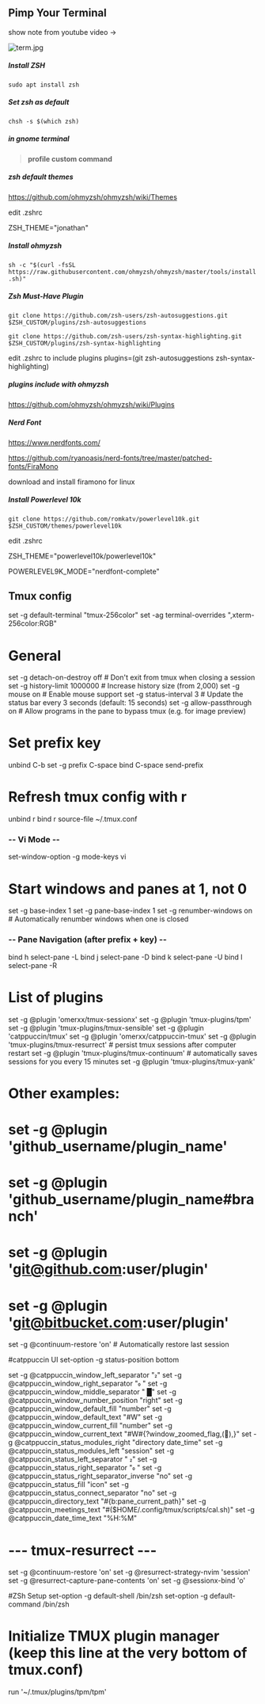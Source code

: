 ## Pimp Your Terminal
show note from youtube video ->

![term.jpg](term.jpg)

##### Install ZSH
`sudo apt install zsh`
##### Set zsh as default
`chsh -s $(which zsh)`
##### in gnome terminal
> **profile custom command**

##### zsh default themes
https://github.com/ohmyzsh/ohmyzsh/wiki/Themes

edit .zshrc

ZSH_THEME="jonathan"

##### Install ohmyzsh
`sh -c "$(curl -fsSL https://raw.githubusercontent.com/ohmyzsh/ohmyzsh/master/tools/install.sh)"`

##### Zsh Must-Have Plugin
`git clone https://github.com/zsh-users/zsh-autosuggestions.git $ZSH_CUSTOM/plugins/zsh-autosuggestions`

`git clone https://github.com/zsh-users/zsh-syntax-highlighting.git $ZSH_CUSTOM/plugins/zsh-syntax-highlighting`

edit .zshrc to include plugins
plugins=(git zsh-autosuggestions zsh-syntax-highlighting)

##### plugins include with ohmyzsh
https://github.com/ohmyzsh/ohmyzsh/wiki/Plugins


##### Nerd Font
https://www.nerdfonts.com/

https://github.com/ryanoasis/nerd-fonts/tree/master/patched-fonts/FiraMono

download and install firamono for linux

##### Install Powerlevel 10k
`git clone https://github.com/romkatv/powerlevel10k.git $ZSH_CUSTOM/themes/powerlevel10k`

edit .zshrc

ZSH_THEME="powerlevel10k/powerlevel10k"

POWERLEVEL9K_MODE="nerdfont-complete"


## Tmux config 
set -g default-terminal "tmux-256color"
set -ag terminal-overrides ",xterm-256color:RGB"

# General
set -g detach-on-destroy off    # Don't exit from tmux when closing a session
set -g history-limit 1000000    # Increase history size (from 2,000)
set -g mouse on                 # Enable mouse support
set -g status-interval 3        # Update the status bar every 3 seconds (default: 15 seconds)
set -g allow-passthrough on   # Allow programs in the pane to bypass tmux (e.g. for image preview)

# Set prefix key
unbind C-b
set -g prefix C-space
bind C-space send-prefix

# Refresh tmux config with r
unbind r
bind r source-file ~/.tmux.conf

### -- Vi Mode --
set-window-option -g mode-keys vi

# Start windows and panes at 1, not 0
set -g base-index 1
set -g pane-base-index 1
set -g renumber-windows on # Automatically renumber windows when one is closed

### -- Pane Navigation (after prefix + key) --
bind h select-pane -L
bind j select-pane -D
bind k select-pane -U
bind l select-pane -R


# List of plugins
set -g @plugin 'omerxx/tmux-sessionx'
set -g @plugin 'tmux-plugins/tpm'
set -g @plugin 'tmux-plugins/tmux-sensible'
set -g @plugin 'catppuccin/tmux'
set -g @plugin 'omerxx/catppuccin-tmux'
set -g @plugin 'tmux-plugins/tmux-resurrect' # persist tmux sessions after computer restart
set -g @plugin 'tmux-plugins/tmux-continuum' # automatically saves sessions for you every 15 minutes
set -g @plugin 'tmux-plugins/tmux-yank'

# Other examples:
# set -g @plugin 'github_username/plugin_name'
# set -g @plugin 'github_username/plugin_name#branch'
# set -g @plugin 'git@github.com:user/plugin'
# set -g @plugin 'git@bitbucket.com:user/plugin'


set -g @continuum-restore 'on'    # Automatically restore last session




#catppuccin UI
set-option -g status-position bottom

set -g @catppuccin_window_left_separator ""
set -g @catppuccin_window_right_separator " "
set -g @catppuccin_window_middle_separator " █"
set -g @catppuccin_window_number_position "right"
set -g @catppuccin_window_default_fill "number"
set -g @catppuccin_window_default_text "#W"
set -g @catppuccin_window_current_fill "number"
set -g @catppuccin_window_current_text "#W#{?window_zoomed_flag,(),}"
set -g @catppuccin_status_modules_right "directory date_time"
set -g @catppuccin_status_modules_left "session"
set -g @catppuccin_status_left_separator  " "
set -g @catppuccin_status_right_separator " "
set -g @catppuccin_status_right_separator_inverse "no"
set -g @catppuccin_status_fill "icon"
set -g @catppuccin_status_connect_separator "no"
set -g @catppuccin_directory_text "#{b:pane_current_path}"
set -g @catppuccin_meetings_text "#($HOME/.config/tmux/scripts/cal.sh)"
set -g @catppuccin_date_time_text "%H:%M"





# --- tmux-resurrect ---
set -g @continuum-restore 'on'
set -g @resurrect-strategy-nvim 'session'
set -g @resurrect-capture-pane-contents 'on'
set -g @sessionx-bind 'o'

#ZSh Setup
set-option -g default-shell /bin/zsh
set-option -g default-command /bin/zsh



# Initialize TMUX plugin manager (keep this line at the very bottom of tmux.conf)
run '~/.tmux/plugins/tpm/tpm'


